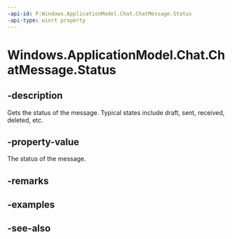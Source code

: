 ----api-id: P:Windows.ApplicationModel.Chat.ChatMessage.Status
-api-type: winrt property
---<!-- Property syntaxpublic Windows.ApplicationModel.Chat.ChatMessageStatus Status { get;  set; }--># Windows.ApplicationModel.Chat.ChatMessage.Status## -descriptionGets the status of the message. Typical states include draft, sent, received, deleted, etc.## -property-valueThe status of the message.## -remarks## -examples## -see-also